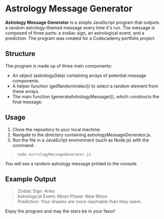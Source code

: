 # Astrology Message Generator

**Astrology Message Generator** is a simple JavaScript program that outputs a random astrology-themed message every time it's run. The message is composed of three parts: a zodiac sign, an astrological event, and a prediction. The program was created for a Codecademy portfolio project.

## Structure

The program is made up of three main components:

- An object (astrologyData) containing arrays of potential message components.
- A helper function (getRandomIndex()) to select a random element from these arrays.
- The main function (generateAstrologyMessage()), which constructs the final message.

## Usage

1. Clone the repository to your local machine.
2. Navigate to the directory containing astrologyMessageGenerator.js.
3. Run the file in a JavaScript environment (such as Node.js) with the command:

> `node astrologyMessageGenerator.js`

You will see a random astrology message printed to the console.

## Example Output

> Zodiac Sign: Aries  
> Astrological Event: Moon Phase: New Moon  
> Prediction: Your dreams are more reachable than they seem.

Enjoy the program and may the stars be in your favor!
